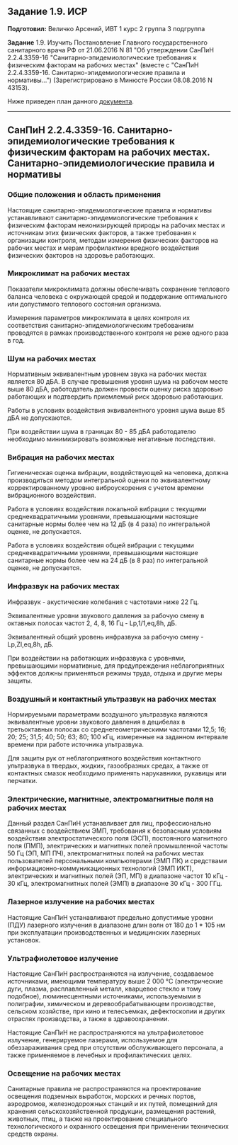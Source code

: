 Задание 1.9. ИСР
------------
**Подготовил:** Величко Арсений, ИВТ 1 курс 2 группа 3 подгруппа

**Задание** 1.9. Изучить Постановление Главного государственного санитарного врача РФ от 21.06.2016 N 81 "Об утверждении СанПиН 2.2.4.3359-16 "Санитарно-эпидемиологические требования к физическим факторам на рабочих местах" (вместе с "СанПиН 2.2.4.3359-16. Санитарно-эпидемиологические правила и нормативы...") (Зарегистрировано в Минюсте России 08.08.2016 N 43153).

Ниже приведен план данного [документа](https://www.consultant.ru/document/cons_doc_LAW_203183/).
_________________________________________
## СанПиН 2.2.4.3359-16. Санитарно-эпидемиологические требования к физическим факторам на рабочих местах. Санитарно-эпидемиологические правила и нормативы

### Общие положения и область применения
Настоящие санитарно-эпидемиологические правила и нормативы устанавливают санитарно-эпидемиологические требования к физическим факторам неионизирующей природы на рабочих местах и источникам этих физических факторов, а также требования к организации контроля, методам измерения физических факторов на рабочих местах и мерам профилактики вредного воздействия физических факторов на здоровье работающих.

### Микроклимат на рабочих местах
Показатели микроклимата должны обеспечивать сохранение теплового баланса человека с окружающей средой и поддержание оптимального или допустимого теплового состояния организма.

Измерения параметров микроклимата в целях контроля их соответствия санитарно-эпидемиологическим требованиям проводятся в рамках производственного контроля не реже одного раза в год.

### Шум на рабочих местах
Нормативным эквивалентным уровнем звука на рабочих местах является 80 дБА. В случае превышения уровня шума на рабочем месте выше 80 дБА, работодатель должен провести оценку риска здоровью работающих и подтвердить приемлемый риск здоровью работающих.

Работы в условиях воздействия эквивалентного уровня шума выше 85 дБА   не допускаются.

При воздействии шума в границах 80 - 85 дБА работодателю необходимо минимизировать возможные негативные последствия.

### Вибрация на рабочих местах
Гигиеническая оценка вибрации, воздействующей на человека, должна производиться методом интегральной оценки по эквивалентному корректированному уровню виброускорения с учетом времени вибрационного воздействия.

Работа в условиях воздействия локальной вибрации с текущими среднеквадратичными уровнями, превышающими настоящие санитарные нормы более чем на 12 дБ (в 4 раза) по интегральной оценке, не допускается.

Работа в условиях воздействия общей вибрации с текущими среднеквадратичными уровнями, превышающими настоящие санитарные нормы более чем на 24 дБ (в 8 раз) по интегральной оценке, не допускается.

### Инфразвук на рабочих местах
Инфразвук - акустические колебания с частотами ниже 22 Гц.

Эквивалентные уровни звукового давления за рабочую смену в октавных полосах частот 2, 4, 8, 16 Гц - Lp,1/1,eq,8h, дБ.

Эквивалентный общий уровень инфразвука за рабочую смену - Lp,ZI,eq,8h, дБ.

При воздействии на работающих инфразвука с уровнями, превышающими нормативные, для предупреждения неблагоприятных эффектов должны применяться режимы труда, отдыха и другие меры защиты.

### Воздушный и контактный ультразвук на рабочих местах
Нормируемыми параметрами воздушного ультразвука являются эквивалентные уровни звукового давления в децибелах в третьоктавных полосах со среднегеометрическими частотами 12,5; 16; 20; 25; 31,5; 40; 50; 63; 80; 100 кГц, измеренные на заданном интервале времени при работе источника ультразвука.

Для защиты рук от неблагоприятного воздействия контактного ультразвука в твердых, жидких, газообразных средах, а также от контактных смазок необходимо применять нарукавники, рукавицы или перчатки.

### Электрические, магнитные, электромагнитные поля на рабочих местах
Данный раздел СанПиН устанавливает для лиц, профессионально связанных с воздействием ЭМП, требования к безопасным условиям воздействия электростатического поля (ЭСП), постоянного магнитного поля (ПМП), электрических и магнитных полей промышленной частоты
50 Гц (ЭП, МП ПЧ), электромагнитных полей на рабочих местах пользователей персональными компьютерами (ЭМП ПК) и средствами информационно-коммуникационных технологий (ЭМП ИКТ), электрических и магнитных полей (ЭП, МП) в диапазоне частот 10 кГц - 30 кГц, электромагнитных полей (ЭМП) в диапазоне 30 кГц - 300 ГГц.

### Лазерное излучение на рабочих местах
Настоящие СанПиН устанавливают предельно допустимые уровни (ПДУ) лазерного излучения в диапазоне длин волн от 180 до 1 * 105 нм при эксплуатации производственных и медицинских лазерных установок.

### Ультрафиолетовое излучение
Настоящие СанПиН распространяются на излучение, создаваемое источниками, имеющими температуру выше 2 000 °C (электрические дуги, плазма, расплавленный металл, кварцевое стекло и тому подобное), люминесцентными источниками, используемыми в полиграфии, химическом и деревообрабатывающем производстве, сельском хозяйстве, при кино и телесъемках, дефектоскопии и других отраслях производства, а также в здравоохранении.

Настоящие СанПиН не распространяются на ультрафиолетовое излучение, генерируемое лазерами, используемое для обеззараживания сред при отсутствии обслуживающего персонала, а также применяемое в лечебных и профилактических целях.

### Освещение на рабочих местах
Санитарные правила не распространяются на проектирование освещения подземных выработок, морских и речных портов, аэродромов, железнодорожных станций и их путей, помещений для хранения сельскохозяйственной продукции, размещения растений, животных, птиц, а также на проектирование специального технологического и охранного освещения при применении технических средств охраны.
